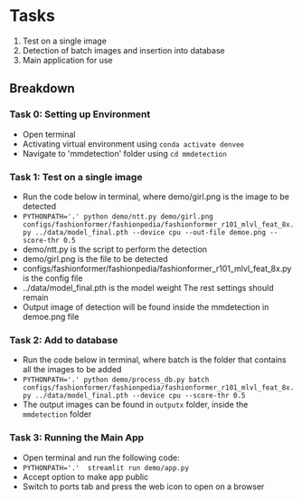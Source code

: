 # Tasks

1. Test on a single image
2. Detection of batch images and insertion into database
3. Main application for use

## Breakdown

### Task 0: Setting up Environment
- Open terminal
- Activating virtual environment using `conda activate denvee`
- Navigate to 'mmdetection' folder using `cd mmdetection`

### Task 1: Test on a single image
- Run the code below in terminal, where demo/girl.png is the image to be detected
- `PYTHONPATH='.' python demo/ntt.py demo/girl.png configs/fashionformer/fashionpedia/fashionformer_r101_mlvl_feat_8x.py ../data/model_final.pth --device cpu --out-file demoe.png --score-thr 0.5`
- demo/ntt.py is the script to perform the detection
- demo/girl.png is the file to be detected
- configs/fashionformer/fashionpedia/fashionformer_r101_mlvl_feat_8x.py is the config file
- ../data/model_final.pth is the model weight
The rest settings should remain
- Output image of detection will be found inside the mmdetection in demoe.png file

### Task 2: Add to database
- Run the code below in terminal, where batch is the folder that contains all the images to be added
- `PYTHONPATH='.' python demo/process_db.py batch configs/fashionformer/fashionpedia/fashionformer_r101_mlvl_feat_8x.py ../data/model_final.pth --device cpu --score-thr 0.5`
- The output images can be found in `outputx` folder, inside the `mmdetection` folder

### Task 3: Running the Main App
- Open terminal and run the following code:
- `PYTHONPATH='.'  streamlit run demo/app.py`
- Accept option to make app public
- Switch to ports tab and press the web icon to open on a browser